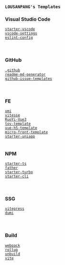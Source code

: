 <samp><b>LOUSANPANG's Templates</b></samp>

### Visual Studio Code
[`starter-vscode`](https://github.com/antfu/starter-vscode)<br>
[`vscode-settings`](https://github.com/LOUSANPANG/vscode-settings)<br>
[`eslint-config`](https://github.com/antfu/eslint-config)<br>
<br>
<br>


### GitHub
[`.github`](https://github.com/antfu/.github)<br>
[`readme-md-generator`](https://github.com/kefranabg/readme-md-generator)<br>
[`github-issue-templates`](https://github.com/stevemao/github-issue-templates)<br>
<br>
<br>


### FE
[`umi`](https://github.com/umijs/umi)<br>
[`vitesse`](https://github.com/LOUSANPANG/vitesse)<br>
[`RuoYi-Vue3`](https://github.com/yangzongzhuan/RuoYi-Vue3)<br>
[`tov-template`](https://github.com/LOUSANPANG/tov-template)<br>
[`vue-h5-template`](https://github.com/sunniejs/vue-h5-template)<br>
[`micro-front-template`](https://github.com/a1029563229/micro-front-template)<br>
[`starter-uniapp`](https://github.com/LOUSANPANG/starter-uniapp)
<br>
<br>


### NPM
[`starter-ts`](https://github.com/LOUSANPANG/starter-ts)<br>
[`father`](https://github.com/LOUSANPANG/father)<br>
[`starter-turbo`](https://github.com/LOUSANPANG/starter-turbo)<br>
[`starter-cli`](https://github.com/LOUSANPANG/starter-cli)<br>
<br>
<br>


### SSG
[`vitepress`](https://github.com/vuejs/vitepress)<br>
[`dumi`](https://github.com/LOUSANPANG/dumi)<br>
<br>
<br>


### Build
[`webpack`](https://github.com/webpack/webpack)<br>
[`rollup`](https://github.com/rollup/rollup)<br>
[`unbuild`](https://github.com/unjs/unbuild)<br>
[`vite`](https://github.com/vitejs/vite)<br>
<br>
<br>

